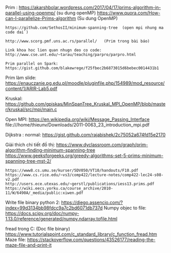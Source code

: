 Prim : 
    https://akarshbolar.wordpress.com/2017/04/17/prims-algorithm-in-parallel-using-openmp/  (su dung openMP)
    https://www.quora.com/How-can-I-parallelize-Prims-algorithm  (Su dung OpenMP)
    
    https://github.com/SethosII/minimum-spanning-tree  (open mpi nhung ma code dai`)
    
    http://www.scorg.pmf.uns.ac.rs/parallel/   (Prim trong bài báo)
    
    Link khoa hoc lien quan nhugn deo co code: http://www.cse.unt.edu/~tarau/teaching/parpro/parpro.html
    
    Prim parallel on Spark: https://gist.github.com/blakewrege/f25fbec2b6873015d6bebec0014431b1
    

Prim làm slide: 
    https://enauczanie.pg.edu.pl/moodle/pluginfile.php/154989/mod_resource/content/1/ARIR-Lab5.pdf
    

Kruskal: 
    https://github.com/gpiskas/MinSpanTree_Kruskal_MPI_OpenMP/blob/master/kruskal/src/mpi/main.c
    

Open MPI:
    https://en.wikipedia.org/wiki/Message_Passing_Interface
    file:///home/thieunv/Downloads/2011-0063_23_introduction_mpi.pdf
    
    
Dijkstra : 
    normal: https://gist.github.com/rajabishek/2c75052a674fd15e2170


Giải thích chi tiết đồ thị: 
    https://www.dyclassroom.com/graph/prim-algorithm-finding-minimum-spanning-tree
    https://www.geeksforgeeks.org/greedy-algorithms-set-5-prims-minimum-spanning-tree-mst-2/
    
    https://www8.cs.umu.se/kurser/5DV050/VT10/handouts/F10.pdf
    https://www.cs.rice.edu/~vs3/comp422/lecture-notes/comp422-lec24-s08-v2.pdf
    http://users.ece.utexas.edu/~gerstl/publications/iess13.prims.pdf
    https://wiki.eecs.yorku.ca/course_archive/2010-11/W/6490A/_media/public:xiwen.pdf
    

Write file binary python 2:
    https://diego.assencio.com/?index=99d3134bb98fdcc9a7c2bd6071db737d
Numpy objec to file:
    https://docs.scipy.org/doc/numpy-1.13.0/reference/generated/numpy.ndarray.tofile.html
    
fread trong C:   (Doc file binary)
    https://www.tutorialspoint.com/c_standard_library/c_function_fread.htm    
Maze file:
    https://stackoverflow.com/questions/43526177/reading-the-maze-file-and-print-it
    
    




    
